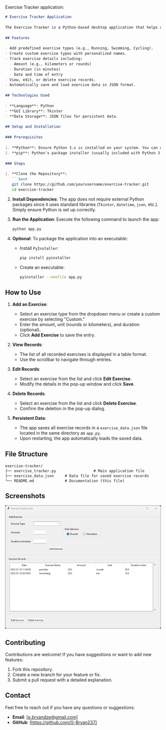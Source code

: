 Exercise Tracker application:

```markdown
# Exercise Tracker Application

The Exercise Tracker is a Python-based desktop application that helps users log and manage their exercise routines. It features a user-friendly interface built with `Tkinter` for tracking different types of exercises, their durations, and associated details.

## Features

- Add predefined exercise types (e.g., Running, Swimming, Cycling).
- Create custom exercise types with personalized names.
- Track exercise details including:
  - Amount (e.g., kilometers or rounds)
  - Duration (in minutes)
  - Date and time of entry
- View, edit, or delete exercise records.
- Automatically save and load exercise data in JSON format.

## Technologies Used

- **Language**: Python
- **GUI Library**: Tkinter
- **Data Storage**: JSON files for persistent data.

## Setup and Installation

### Prerequisites

1. **Python**: Ensure Python 3.x is installed on your system. You can download it from [python.org](https://www.python.org/).
2. **pip**: Python's package installer (usually included with Python 3.x).

### Steps

1. **Clone the Repository**:
   ```bash
   git clone https://github.com/yourusername/exercise-tracker.git
   cd exercise-tracker
   ```

2. **Install Dependencies**:
   The app does not require external Python packages since it uses standard libraries (`Tkinter`, `datetime`, `json`, etc.). Simply ensure Python is set up correctly.

3. **Run the Application**:
   Execute the following command to launch the app:
   ```bash
   python app.py
   ```

4. **Optional**: To package the application into an executable:
   - Install `PyInstaller`:
     ```bash
     pip install pyinstaller
     ```
   - Create an executable:
     ```bash
     pyinstaller --onefile app.py
     ```

## How to Use

1. **Add an Exercise**:
   - Select an exercise type from the dropdown menu or create a custom exercise by selecting "Custom."
   - Enter the amount, unit (rounds or kilometers), and duration (optional).
   - Click **Add Exercise** to save the entry.

2. **View Records**:
   - The list of all recorded exercises is displayed in a table format.
   - Use the scrollbar to navigate through entries.

3. **Edit Records**:
   - Select an exercise from the list and click **Edit Exercise**.
   - Modify the details in the pop-up window and click **Save**.

4. **Delete Records**:
   - Select an exercise from the list and click **Delete Exercise**.
   - Confirm the deletion in the pop-up dialog.

5. **Persistent Data**:
   - The app saves all exercise records in a `exercise_data.json` file located in the same directory as `app.py`.
   - Upon restarting, the app automatically loads the saved data.

## File Structure

```plaintext
exercise-tracker/
├── exercise_tracker.py                 # Main application file
├── exercise_data.json     # Data file for saved exercise records
└── README.md              # Documentation (this file)
```

## Screenshots

![Desktop app exercise tracker](./ex_tr.png)

## Contributing

Contributions are welcome! If you have suggestions or want to add new features:
1. Fork this repository.
2. Create a new branch for your feature or fix.
3. Submit a pull request with a detailed explanation.

## Contact

Feel free to reach out if you have any questions or suggestions:
- **Email**: [e.bryandze@gmail.com]
- **GitHub**: [https://github.com/G-Bryan237]
```
